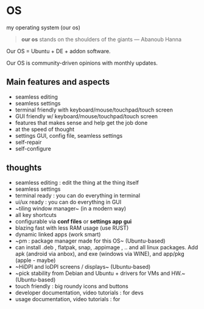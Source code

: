 # OS
my operating system (our os)

> __our os__ stands on the shoulders of the giants
> — Abanoub Hanna

Our OS = Ubuntu + DE + addon software.

Our OS is community-driven opinions with monthly updates.

## Main features and aspects
- seamless editing
- seamless settings
- terminal friendly with keyboard/mouse/touchpad/touch screen
- GUI friendly w/ keyboard/mouse/touchpad/touch screen
- features that makes sense and help get the job done
- at the speed of thought
- settings GUI, config file, seamless settings
- self-repair
- self-configure

## thoughts
- seamless editing : edit the thing at the thing itself
- seamless settings
- terminal ready : you can do everything in terminal
- ui/ux ready : you can do everything in GUI
- ~tiling window manager~ (in a modern way)
- all key shortcuts
- configurable via __conf files__ or __settings app gui__
- blazing fast with less RAM usage (use RUST)
- dynamic linked apps (work smart)
- ~pm : package manager made for this OS~ (Ubuntu-based)
- can install .deb , flatpak, snap, .appimage , .. and all linux packages. Add apk (android via anbox), and exe (windows via WINE), and app/pkg (apple - maybe)
- ~HiDPI and loDPI screens / displays~ (Ubuntu-based)
- ~pick stability from Debian and Ubuntu + drivers for VMs and HW.~ (Ubuntu-based)
- touch friendly : big roundy icons and buttons
- developer documentation, video tutorials : for devs
- usage documentation, video tutorials : for 
